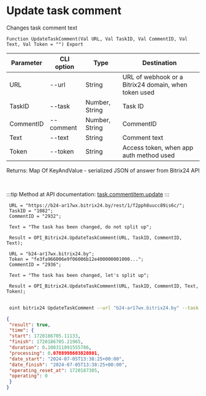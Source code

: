 ﻿---
sidebar_position: 4
---

# Update task comment
 Changes task comment text



`Function UpdateTaskComment(Val URL, Val TaskID, Val CommentID, Val Text, Val Token = "") Export`

 | Parameter | CLI option | Type | Destination |
 |-|-|-|-|
 | URL | --url | String | URL of webhook or a Bitrix24 domain, when token used |
 | TaskID | --task | Number, String | Task ID |
 | CommentID | --comment | Number, String | CommentID |
 | Text | --text | String | Comment text |
 | Token | --token | String | Access token, when app auth method used |

 
 Returns: Map Of KeyAndValue - serialized JSON of answer from Bitrix24 API

<br/>

:::tip
Method at API documentation: [task.commentitem.update](https://dev.1c-bitrix.ru/rest_help/tasks/task/commentitem/update.php)
:::
<br/>


```bsl title="Code example"
 URL = "https://b24-ar17wx.bitrix24.by/rest/1/f2pph8uucc89is6c/";
 TaskID = "1082";
 CommentID = "2932";
 
 Text = "The task has been changed, do not split up";
 
 Result = OPI_Bitrix24.UpdateTaskComment(URL, TaskID, CommentID, Text);
 
 URL = "b24-ar17wx.bitrix24.by";
 Token = "fe3fa966006e9f06006b12e400000001000...";
 CommentID = "2936";
 
 Text = "The task has been changed, let's split up";
 
 Result = OPI_Bitrix24.UpdateTaskComment(URL, TaskID, CommentID, Text, Token);
```
	


```sh title="CLI command example"
 
 oint bitrix24 UpdateTaskComment --url "b24-ar17wx.bitrix24.by" --task "504" --comment "1720" --text %text% --token "56898d66006e9f06006b12e400000001000..."

```

```json title="Result"
{
 "result": true,
 "time": {
 "start": 1720186705.11133,
 "finish": 1720186705.21965,
 "duration": 0.108311891555786,
 "processing": 0.0788998603820801,
 "date_start": "2024-07-05T13:38:25+00:00",
 "date_finish": "2024-07-05T13:38:25+00:00",
 "operating_reset_at": 1720187305,
 "operating": 0
 }
}
```
